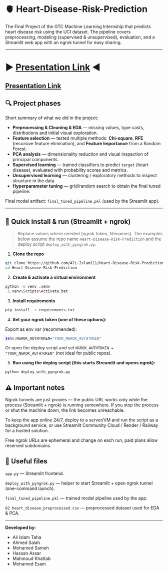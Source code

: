 # 🫀 Heart-Disease-Risk-Prediction

The Final Project of the GTC Machine Learning Internship that predicts heart disease risk using the UCI dataset. The pipeline covers preprocessing, modeling (supervised & unsupervised), evaluation, and a Streamlit web app with an ngrok tunnel for easy sharing.

---

#  ▶  [Presentation Link]([https://](https://www.canva.com/design/DAG0AqCMFGE/YDVwuiIJjpIkyoXfbCeoGg/edit?utm_content=DAG0AqCMFGE&utm_campaign=designshare&utm_medium=link2&utm_source=sharebutton))   ◀

[Presentation Link]([https://](https://www.canva.com/design/DAG0AqCMFGE/YDVwuiIJjpIkyoXfbCeoGg/edit?utm_content=DAG0AqCMFGE&utm_campaign=designshare&utm_medium=link2&utm_source=sharebutton))
---

## 🔍 Project phases
Short summary of what we did in the project:

- **Preprocessing & Cleaning & EDA** — missing values, type casts, distributions and initial visual exploration.  
- **Feature selection** — tested multiple methods: **Chi-square**, **RFE** (recursive feature elimination), and **Feature Importance** from a Random Forest.  
- **PCA analysis** — dimensionality reduction and visual inspection of principal components.  
- **Supervised learning** — trained classifiers to predict `target` (heart disease), evaluated with probability scores and metrics.  
- **Unsupervised learning** — clustering / exploratory methods to inspect structure in the data.  
- **Hyperparameter tuning** — grid/random search to obtain the final tuned pipeline.

Final model artifact: `final_tuned_pipeline.pkl` (used by the Streamlit app).

---

## 🚀 Quick install & run (Streamlit + ngrok)

> Replace values where needed (ngrok token, filenames). The examples below assume the repo name `Heart-Disease-Risk-Prediction` and the deploy script `deploy_with_pyngrok.py`.

1. **Clone the repo**
```bash
git clone https://github.com/Ali-Islam111/Heart-Disease-Risk-Prediction.git
cd Heart-Disease-Risk-Prediction
```
2. **Create & activate a virtual environment**

```bash
python -m venv .venv
.\.venv\Scripts\Activate.bat
```

3. **Install requirements**
```bash
pip install -r requirements.txt
```

4. **Set your ngrok token (one of these options):**

Export as env var (recommended):

```bash
$env:NGROK_AUTHTOKEN="YOUR_NGROK_AUTHTOKEN"
```

Or open the deploy script and set `NGROK_AUTHTOKEN = "YOUR_NGROK_AUTHTOKEN"` (not ideal for public repos).

5. **Run using the deploy script (this starts Streamlit and opens ngrok):**
```bash
python deploy_with_pyngrok.py
```

## ⚠️ Important notes

Ngrok tunnels are just proxies — the public URL works only while the process (Streamlit + ngrok) is running somewhere. If you stop the process or shut the machine down, the link becomes unreachable.

To keep the app online 24/7, deploy to a server/VM and run the script as a background service, or use Streamlit Community Cloud / Render / Railway for a hosted solution.

Free ngrok URLs are ephemeral and change on each run; paid plans allow reserved subdomains.

## 📂 Useful files

`app.py` — Streamlit frontend.

`deploy_with_pyngrok.py` — helper to start Streamlit + open ngrok tunnel (one-command launch).

`final_tuned_pipeline.pkl` — trained model pipeline used by the app.

`02_heart_disease_preprocessed.csv` — preprocessed dataset used for EDA & PCA.

---
**Developed by:**
* Ali Islam Taha
* Ahmed Salah
* Mohamed Sameh
* Hassan Assar
* Mahmoud Khattab
* Mohamed Esam
